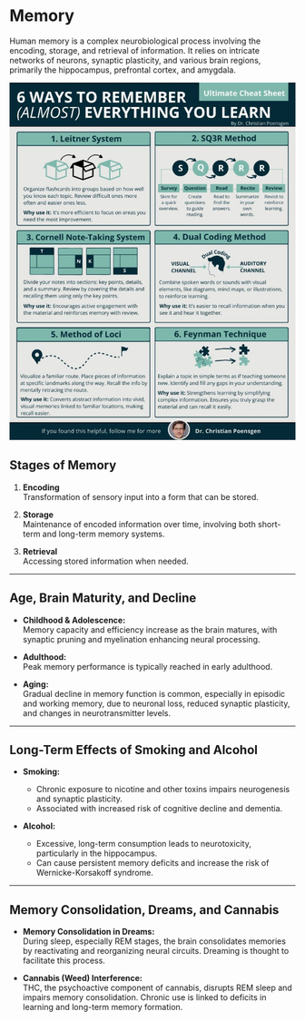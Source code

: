 # Memory

Human memory is a complex neurobiological process involving the encoding, storage, and retrieval of information. It relies on intricate networks of neurons, synaptic plasticity, and various brain regions, primarily the hippocampus, prefrontal cortex, and amygdala.

![Memory](static/memory.png)

## Stages of Memory

1. **Encoding**  
    Transformation of sensory input into a form that can be stored.

2. **Storage**  
    Maintenance of encoded information over time, involving both short-term and long-term memory systems.

3. **Retrieval**  
    Accessing stored information when needed.

---

## Age, Brain Maturity, and Decline

- **Childhood & Adolescence:**  
  Memory capacity and efficiency increase as the brain matures, with synaptic pruning and myelination enhancing neural processing.

- **Adulthood:**  
  Peak memory performance is typically reached in early adulthood.

- **Aging:**  
  Gradual decline in memory function is common, especially in episodic and working memory, due to neuronal loss, reduced synaptic plasticity, and changes in neurotransmitter levels.

---

## Long-Term Effects of Smoking and Alcohol

- **Smoking:**  
  - Chronic exposure to nicotine and other toxins impairs neurogenesis and synaptic plasticity.
  - Associated with increased risk of cognitive decline and dementia.

- **Alcohol:**  
  - Excessive, long-term consumption leads to neurotoxicity, particularly in the hippocampus.
  - Can cause persistent memory deficits and increase the risk of Wernicke-Korsakoff syndrome.

---

## Memory Consolidation, Dreams, and Cannabis

- **Memory Consolidation in Dreams:**  
  During sleep, especially REM stages, the brain consolidates memories by reactivating and reorganizing neural circuits. Dreaming is thought to facilitate this process.

- **Cannabis (Weed) Interference:**  
  THC, the psychoactive component of cannabis, disrupts REM sleep and impairs memory consolidation. Chronic use is linked to deficits in learning and long-term memory formation.

